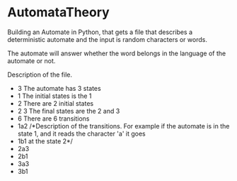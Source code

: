 # AutomataTheory


Building an Automate in Python, that gets a file that describes a deterministic automate
and the input is random characters or words.

The automate will answer whether the word belongs in the language of the automate or not.

Description of the file.

- 3 The automate has 3 states
- 1 The initial states is the 1
- 2 There are 2 initial states
- 2 3 The final states are the 2 and 3
- 6 There are 6 transitions
- 1a2 /*Description of the transitions. For example if the automate is in the state 1, and it reads the character 'a' it goes 
- 1b1 at the state 2*/
- 2a3
- 2b1
- 3a3
- 3b1

